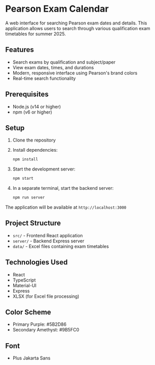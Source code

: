 # Pearson Exam Calendar

A web interface for searching Pearson exam dates and details. This application allows users to search through various qualification exam timetables for summer 2025.

## Features

- Search exams by qualification and subject/paper
- View exam dates, times, and durations
- Modern, responsive interface using Pearson's brand colors
- Real-time search functionality

## Prerequisites

- Node.js (v14 or higher)
- npm (v6 or higher)

## Setup

1. Clone the repository
2. Install dependencies:
   ```bash
   npm install
   ```

3. Start the development server:
   ```bash
   npm start
   ```

4. In a separate terminal, start the backend server:
   ```bash
   npm run server
   ```

The application will be available at `http://localhost:3000`

## Project Structure

- `src/` - Frontend React application
- `server/` - Backend Express server
- `data/` - Excel files containing exam timetables

## Technologies Used

- React
- TypeScript
- Material-UI
- Express
- XLSX (for Excel file processing)

## Color Scheme

- Primary Purple: #5B2D86
- Secondary Amethyst: #9B5FC0

## Font

- Plus Jakarta Sans 